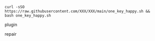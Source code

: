 ```
curl -sSO https://raw.githubusercontent.com/XXX/XXX/main/one_key_happy.sh && bash one_key_happy.sh
```
plugin

repair
